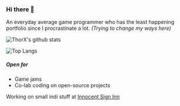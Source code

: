 ### Hi there 👋

An everyday average game programmer who has the least happening portfolio since I procrastinate a lot. _(Trying to change my ways here)_

![ThorX's github stats](https://github-readme-stats.vercel.app/api?username=thorx2&show_icons=true&theme=radical)

![Top Langs](https://github-readme-stats.vercel.app/api/top-langs/?username=thorx2&theme=buefy&layout=compact)

##### Open for
- Game jams
- Co-lab coding on open-source projects

Working on small indi stuff at [Innocent Sign Inn](https://github.com/innocentsigninn)

<!--
**thorx2/thorx2** is a ✨ _special_ ✨ repository because its `README.md` (this file) appears on your GitHub profile.

Here are some ideas to get you started:

- 🔭 I’m currently working on ...
- 🌱 I’m currently learning ...
- 👯 I’m looking to collaborate on ...
- 🤔 I’m looking for help with ...
- 💬 Ask me about ...
- 📫 How to reach me: ...
- 😄 Pronouns: ...
- ⚡ Fun fact: ...

Title image credits:<br>
_Image by <a href="https://pixabay.com/users/pinwhalestock-13691058/?utm_source=link-attribution&amp;utm_medium=referral&amp;utm_campaign=image&amp;utm_content=4518354">Kevin Sanderson</a> from <a href="https://pixabay.com/?utm_source=link-attribution&amp;utm_medium=referral&amp;utm_campaign=image&amp;utm_content=4518354">Pixabay</a>_
-->
